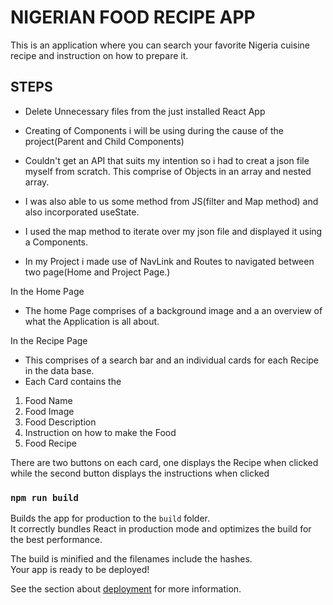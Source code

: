 # NIGERIAN FOOD RECIPE APP

This is an application where you can search your favorite Nigeria cuisine recipe and instruction on how to prepare it.


## STEPS
* Delete Unnecessary files from the just installed React App
* Creating of Components i will be using during the cause of the project(Parent and Child Components)
* Couldn't get an API that suits my intention so i had to creat a json file myself from scratch.
This comprise of Objects in an array and nested array.

* I was also able to us some method from JS(filter and Map method) and also incorporated useState.
* I used the map method to iterate over my json file and displayed it using a Components.
* In my Project i made use of NavLink and Routes to navigated between two page(Home and Project Page.)

In the Home Page
* The home Page comprises of a background image and a an overview of what the Application is all about.

In the Recipe Page
* This comprises of a search bar and an individual cards for each Recipe in the data base.
 * Each Card contains the 
 1. Food Name
 2. Food Image
 3. Food Description
 4. Instruction on how to make the Food
 5. Food Recipe

 There are two buttons on each card, one displays the Recipe when clicked while the second button displays the instructions when clicked






### `npm run build`

Builds the app for production to the `build` folder.\
It correctly bundles React in production mode and optimizes the build for the best performance.

The build is minified and the filenames include the hashes.\
Your app is ready to be deployed!

See the section about [deployment](https://facebook.github.io/create-react-app/docs/deployment) for more information.

### 